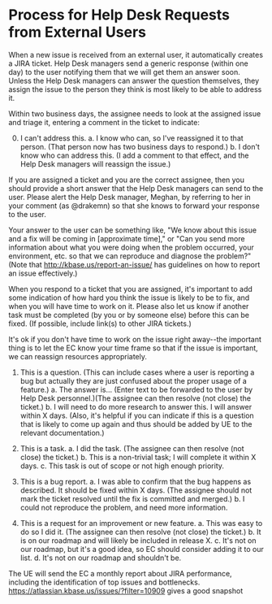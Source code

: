# Process for Help Desk Requests from External Users

When a new issue is received from an external user, it automatically creates a JIRA ticket.
Help Desk managers send a generic response (within one day) to the user notifying them that we will get them an answer soon.
Unless the Help Desk managers can answer the question themselves, they assign the issue to the person they think is most likely to be able to address it.

Within two business days, the assignee needs to look at the assigned issue and triage it, entering a comment in the ticket to indicate:

0. I can't address this.
   a. I know who can, so I've reassigned it to that person. (That person now has two business days to respond.)
   b. I don't know who can address this. (I add a comment to that effect, and the Help Desk managers will reassign the issue.)

If you are assigned a ticket and you are the correct assignee, then you should provide a short answer that the Help Desk managers can send to the user. Please alert the Help Desk manager, Meghan, by referring to her in your comment (as @drakemn) so that she knows to forward your response to the user.

Your answer to the user can be something like, "We know about this issue and a fix will be coming in [approximate time]," or "Can you send more information about what you were doing when the problem occurred, your environment, etc. so that we can reproduce and diagnose the problem?" (Note that http://kbase.us/report-an-issue/ has guidelines on how to report an issue effectively.)

When you respond to a ticket that you are assigned, it's important to add some indication of how hard you think the issue is likely to be to fix, and when you will have time to work on it. Please also let us know if another task must be completed (by you or by someone else) before this can be fixed. (If possible, include link(s) to other JIRA tickets.)

It's ok if you don't have time to work on the issue right away--the important thing is to let the EC know your time frame so that if the issue is important, we can reassign resources appropriately.


1. This is a question. (This can include cases where a user is reporting a bug but actually they are just confused about the proper usage of a feature.)
  a. The answer is... (Enter text to be forwarded to the user by Help Desk personnel.)(The assignee can then resolve (not close) the ticket.)
  b. I will need to do more research to answer this. I will answer within X days.
    (Also, it's helpful if you can indicate if this is a question that is likely to come up again and thus should be added by UE to the relevant documentation.)
    
2. This is a task.
  a. I did the task. (The assignee can then resolve (not close) the ticket.)
  b. This is a non-trivial task; I will complete it within X days.
  c. This task is out of scope or not high enough priority.
  
3. This is a bug report.
  a. I was able to confirm that the bug happens as described. It should be fixed within X days. (The assignee should not mark the ticket resolved until the fix is committed and merged.)
  b. I could not reproduce the problem, and need more information.

4. This is a request for an improvement or new feature.
  a. This was easy to do so I did it. (The assignee can then resolve (not close) the ticket.)
  b. It is on our roadmap and will likely be included in release X.
  c. It's not on our roadmap, but it's a good idea, so EC should consider adding it to our list.
  d. It's not on our roadmap and shouldn't be.

The UE will send the EC a monthly report about JIRA performance, including the identification of top issues and bottlenecks.
https://atlassian.kbase.us/issues/?filter=10909 gives a good snapshot
